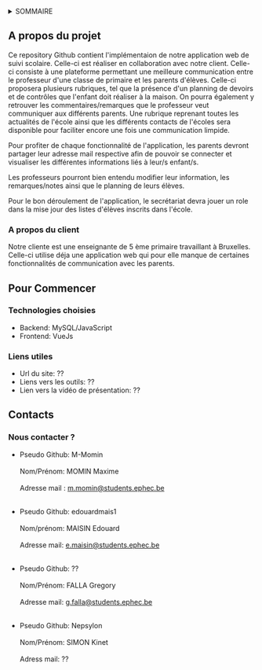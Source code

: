 <div id="top"></div>
<!--
*** DevIII -> Développement d'une application web visant la communication entre enseignants de primaire et parents d'élèves.
-->

<br />

<!-- SOMMAIRE -->
<details>
  <summary>SOMMAIRE</summary>
  <ol>
    <li>
      <a href="#a-propos-du-projet">A propos du projet</a>
      <ul>
        <li><a href="#description-du-projet">Description du projet</a></li>
        <li><a href="#a-propos-du-client">A propos du client</a></li>
      </ul>
    </li>
    <li>
      <a href="#pour-commencer">Pour commencer</a>
      <ul>
        <li><a href="#technologies-choisies">Technologies choisies</a></li>
        <li><a href="#liens-utiles">Liens utiles</a></li>
      </ul>
    </li>
    <li>
      <a href="#contacts">Contacts</a>
      <ul>
        <li><a href="#nous-contacter-?">Nous contacter ?</a></li>
      </ul>
    </li>
  </ol>
</details>


<!-- A PROPOS DU PROJET -->
## A propos du projet

Ce repository Github contient l'implémentaion de notre application web de suivi scolaire. Celle-ci est réaliser en collaboration avec notre client. Celle-ci consiste à une plateforme permettant une meilleure communication entre le professeur d'une classe de primaire et les parents d'élèves. Celle-ci proposera plusieurs rubriques, tel que la présence d'un planning de devoirs et de contrôles que l'enfant doit réaliser à la maison. On pourra également y retrouver les commentaires/remarques que le professeur veut communiquer aux différents parents. Une rubrique reprenant toutes les actualités de l'école ainsi que les différents contacts de l'écoles sera disponible pour faciliter encore une fois une communication limpide.

Pour profiter de chaque fonctionnalité de l'application, les parents devront partager leur adresse mail respective afin de pouvoir se connecter et visualiser les différentes informations liés à leur/s enfant/s.

Les professeurs pourront bien entendu modifier leur information, les remarques/notes ainsi que le planning de leurs élèves.

Pour le bon déroulement de l'application, le secrétariat devra jouer un role dans la mise jour des listes d'élèves inscrits dans l'école.

<p align="right">


### A propos du client

Notre cliente est une enseignante de 5 ème primaire travaillant à Bruxelles. Celle-ci utilise déja une application web qui pour elle manque de certaines fonctionnalités de communication avec les parents. 


  
<!-- POUR COMMENCER -->
## Pour Commencer

### Technologies choisies
  
* Backend: MySQL/JavaScript
* Frontend: VueJs

### Liens utiles

* Url du site: ??
* Liens vers les outils: ??
* Lien vers la vidéo de présentation: ??  


  
<!-- CONTACTS -->
## Contacts
  
### Nous contacter ?
  
* Pseudo Github: M-Momin<br></br> 
  Nom/Prénom: MOMIN Maxime<br></br> 
  Adresse mail : m.momin@students.ephec.be<br></br> 
  
* Pseudo Github: edouardmais1<br></br> 
  Nom/prénom: MAISIN Edouard<br></br> 
  Adresse mail: e.maisin@students.ephec.be<br></br> 
  
* Pseudo Github: ??<br></br> 
  Nom/Prénom: FALLA Gregory<br></br> 
  Adresse mail: g.falla@students.ephec.be<br></br> 
  
* Pseudo Github: Nepsylon<br></br> 
  Nom/Prénom: SIMON Kinet<br></br> 
  Adress mail: ??<br></br> 

  



